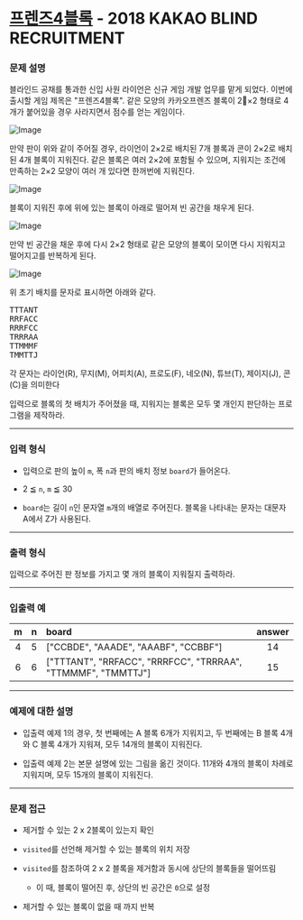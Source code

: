 # [프렌즈4블록](https://programmers.co.kr/learn/courses/30/lessons/17679) - 2018 KAKAO BLIND RECRUITMENT

### 문제 설명

블라인드 공채를 통과한 신입 사원 라이언은 신규 게임 개발 업무를 맡게 되었다. 이번에 출시할 게임 제목은 "프렌즈4블록".
같은 모양의 카카오프렌즈 블록이 2×2 형태로 4개가 붙어있을 경우 사라지면서 점수를 얻는 게임이다.

![Image](http://t1.kakaocdn.net/welcome2018/pang1.png)

만약 판이 위와 같이 주어질 경우, 라이언이 2×2로 배치된 7개 블록과 콘이 2×2로 배치된 4개 블록이 지워진다. 같은 블록은 여러 2×2에 포함될 수 있으며, 지워지는 조건에 만족하는 2×2 모양이 여러 개 있다면 한꺼번에 지워진다.

![Image](http://t1.kakaocdn.net/welcome2018/pang2.png)

블록이 지워진 후에 위에 있는 블록이 아래로 떨어져 빈 공간을 채우게 된다.

![Image](http://t1.kakaocdn.net/welcome2018/pang3.png)

만약 빈 공간을 채운 후에 다시 2×2 형태로 같은 모양의 블록이 모이면 다시 지워지고 떨어지고를 반복하게 된다.

![Image](http://t1.kakaocdn.net/welcome2018/pang4.png)

위 초기 배치를 문자로 표시하면 아래와 같다.

<pre>TTTANT
RRFACC
RRRFCC
TRRRAA
TTMMMF
TMMTTJ</pre>

각 문자는 라이언(R), 무지(M), 어피치(A), 프로도(F), 네오(N), 튜브(T), 제이지(J), 콘(C)을 의미한다

입력으로 블록의 첫 배치가 주어졌을 때, 지워지는 블록은 모두 몇 개인지 판단하는 프로그램을 제작하라.

---

### 입력 형식

  - 입력으로 판의 높이 `m`, 폭 `n`과 판의 배치 정보 `board`가 들어온다.

  - 2 ≦ `n`, `m` ≦ 30

  - `board`는 길이 `n`인 문자열 `m`개의 배열로 주어진다. 블록을 나타내는 문자는 대문자 A에서 Z가 사용된다.

---

### 출력 형식

입력으로 주어진 판 정보를 가지고 몇 개의 블록이 지워질지 출력하라.

---

### 입출력 예

|   m   |   n   | board                                                        | answer |
| :---: | :---: | :----------------------------------------------------------- | :----: |
|   4   |   5   | ["CCBDE", "AAADE", "AAABF", "CCBBF"]                         |   14   |
|   6   |   6   | ["TTTANT", "RRFACC", "RRRFCC", "TRRRAA", "TTMMMF", "TMMTTJ"] |   15   |

---

### 예제에 대한 설명

  - 입출력 예제 1의 경우, 첫 번째에는 A 블록 6개가 지워지고, 두 번째에는 B 블록 4개와 C 블록 4개가 지워져, 모두 14개의 블록이 지워진다.

  - 입출력 예제 2는 본문 설명에 있는 그림을 옮긴 것이다. 11개와 4개의 블록이 차례로 지워지며, 모두 15개의 블록이 지워진다.

---

### 문제 접근

  - 제거할 수 있는 2 x 2블록이 있는지 확인

  - `visited`를 선언해 제거할 수 있는 블록의 위치 저장

  - `visited`를 참조하여 2 x 2 블록을 제거함과 동시에 상단의 블록들을 떨어뜨림

    - 이 때, 블록이 떨어진 후, 상단의 빈 공간은 `0`으로 설정

  - 제거할 수 있는 블록이 없을 때 까지 반복